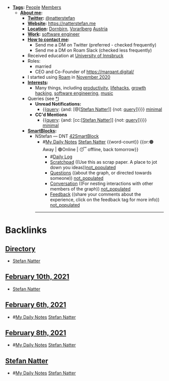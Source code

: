 - **[Tags](<Tags.md>):** [People](<People.md>) [Members](<Members.md>)
    - **[About me](<About me.md>):** 
        - **[Twitter](<Twitter.md>):** [@natterstefan](https://www.twitter.com/natterstefan) 
        - **[Website](<Website.md>):** https://natterstefan.me
        - **[Location](<Location.md>):** [Dornbirn](<Dornbirn.md>), [Vorarlberg](<Vorarlberg.md>) [Austria](<Austria.md>)
        - **[Work](<Work.md>):** [software engineer](<software engineer.md>)
        - **[How to contact me](<How to contact me.md>):**
            - Send me a DM on Twitter (preferred - checked frequently)
            - Send me a DM on Roam Slack (checked less frequently)
        - Received education at [University of Innsbruck](<University of Innsbruck.md>)
        - Roles:
            - married
            - CEO and Co-Founder of https://marqant.digital/
        - I started using [Roam](<Roam.md>) in [November 2020](<November 2020.md>)
        - **[Interests](<Interests.md>):**
            - Many things, including [productivity](<productivity.md>), [lifehacks](<lifehacks.md>), [growth hacking](<growth hacking.md>), [software engineering](<software engineering.md>), [music](<music.md>)
        - Queries (see [*](((jTQwEButc))))
            - **Unread Notifications:**
                - {{[query](<query.md>): {and: [@[[Stefan Natter](<@[[Stefan Natter.md>)]] {not: [query](<query.md>)]}}}} [minimal](<minimal.md>)
            - **CC'd Mentions**
                - {{[query](<query.md>): {and: [cc:[[Stefan Natter](<cc:[[Stefan Natter.md>)]] {not: [query](<query.md>)]}}}} [minimal](<minimal.md>)
        - **[SmartBlocks](<SmartBlocks.md>):**
            - NStefan — DNT [42SmartBlock](<42SmartBlock.md>)
                - #[My Daily Notes](<My Daily Notes.md>) [Stefan Natter](<Stefan Natter.md>) {{word-count}}   {{or:🟠Away | 🟢Online | 😴 offline, back tomorrow}}
                    - #[Daily Log](<Daily Log.md>)
                    - [Scratchpad](<Scratchpad.md>) ((Use this as scrap paper. A place to jot down you ideas))[not_populated](<not_populated.md>)
                    - [Questions](<Questions.md>) ((about the graph, or directed towards someone)) [not_populated](<not_populated.md>)
                    - [Conversation](<Conversation.md>) ((For nesting interactions with other members of the graph)) [not_populated](<not_populated.md>)
                    - [Feedback](<Feedback.md>) ((share your comments about the experience, click on the feedback tag for more info)) [not_populated](<not_populated.md>)
                - ---

# Backlinks
## [Directory](<Directory.md>)
- [Stefan Natter](<Stefan Natter.md>)

## [February 10th, 2021](<February 10th, 2021.md>)
- [Stefan Natter](<Stefan Natter.md>)

## [February 6th, 2021](<February 6th, 2021.md>)
- #[My Daily Notes](<My Daily Notes.md>) [Stefan Natter](<Stefan Natter.md>)

## [February 8th, 2021](<February 8th, 2021.md>)
- #[My Daily Notes](<My Daily Notes.md>) [Stefan Natter](<Stefan Natter.md>)

## [Stefan Natter](<Stefan Natter.md>)
- #[My Daily Notes](<My Daily Notes.md>) [Stefan Natter](<Stefan Natter.md>)

